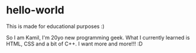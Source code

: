 # hello-world
This is made for educational purposes :)

So I am Kamil, I'm 20yo new programming geek. What I currently learned is HTML, CSS and a bit of C++. I want more and more!!! :D
